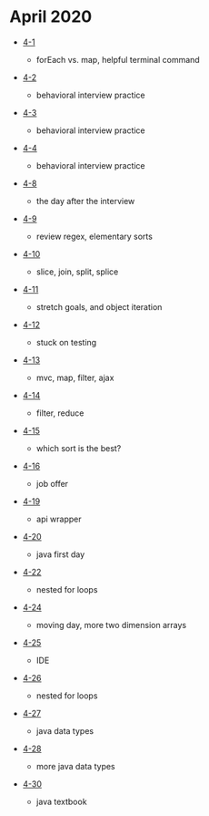 # April 2020

- [4-1](./days/4-1.md)
  - forEach vs. map, helpful terminal command

- [4-2](./days/4-2.md)
  - behavioral interview practice 

- [4-3](./days/4-3.md)
  - behavioral interview practice 

- [4-4](./days/4-4.md)
  - behavioral interview practice 

- [4-8](./days/4-8.md)
  - the day after the interview 

- [4-9](./days/4-9.md)
  - review regex, elementary sorts

- [4-10](./days/4-10.md)
  - slice, join, split, splice

- [4-11](./days/4-11.md)
  - stretch goals, and object iteration

- [4-12](./days/4-12.md)
  - stuck on testing

- [4-13](./days/4-13.md)
  - mvc, map, filter, ajax

- [4-14](./days/4-14.md)
  - filter, reduce

- [4-15](./days/4-15.md)
  - which sort is the best?

- [4-16](./days/4-16.md)
  - job offer

- [4-19](./days/4-19.md)
  - api wrapper

- [4-20](./days/4-20.md)
  - java first day

- [4-22](./days/4-22.md)
  - nested for loops 

- [4-24](./days/4-24.md)
  - moving day, more two dimension arrays

- [4-25](./days/4-25.md)
  - IDE

- [4-26](./days/4-26.md)
  - nested for loops 

- [4-27](./days/4-27.md)
  - java data types

- [4-28](./days/4-28.md)
  - more java data types

- [4-30](./days/4-30.md)
  - java textbook